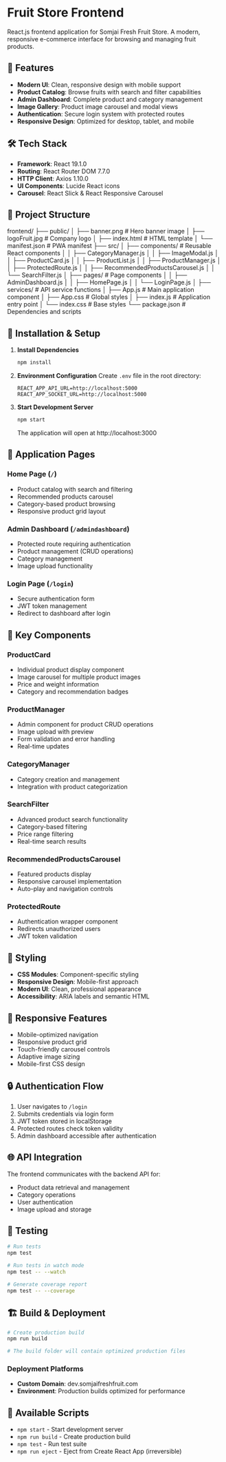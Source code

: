# Fruit Store Frontend

React.js frontend application for Somjai Fresh Fruit Store. A modern, responsive e-commerce interface for browsing and managing fruit products.

## 🚀 Features

- **Modern UI**: Clean, responsive design with mobile support
- **Product Catalog**: Browse fruits with search and filter capabilities
- **Admin Dashboard**: Complete product and category management
- **Image Gallery**: Product image carousel and modal views
- **Authentication**: Secure login system with protected routes
- **Responsive Design**: Optimized for desktop, tablet, and mobile

## 🛠️ Tech Stack

- **Framework**: React 19.1.0
- **Routing**: React Router DOM 7.7.0
- **HTTP Client**: Axios 1.10.0
- **UI Components**: Lucide React icons
- **Carousel**: React Slick & React Responsive Carousel

## 📁 Project Structure
frontend/
├── public/
│   ├── banner.png         # Hero banner image
│   ├── logoFruit.jpg      # Company logo
│   ├── index.html         # HTML template
│   └── manifest.json      # PWA manifest
├── src/
│   ├── components/        # Reusable React components
│   │   ├── CategoryManager.js
│   │   ├── ImageModal.js
│   │   ├── ProductCard.js
│   │   ├── ProductList.js
│   │   ├── ProductManager.js
│   │   ├── ProtectedRoute.js
│   │   ├── RecommendedProductsCarousel.js
│   │   └── SearchFilter.js
│   ├── pages/             # Page components
│   │   ├── AdminDashboard.js
│   │   ├── HomePage.js
│   │   └── LoginPage.js
│   ├── services/          # API service functions
│   ├── App.js             # Main application component
│   ├── App.css            # Global styles
│   ├── index.js           # Application entry point
│   └── index.css          # Base styles
└── package.json           # Dependencies and scripts



## 🔧 Installation & Setup

1. **Install Dependencies**
   ```bash
   npm install
   ```

2. **Environment Configuration**
   Create `.env` file in the root directory:
   ```env
   REACT_APP_API_URL=http://localhost:5000
   REACT_APP_SOCKET_URL=http://localhost:5000
   ```

3. **Start Development Server**
   ```bash
   npm start
   ```
   The application will open at http://localhost:3000

## 📱 Application Pages

### Home Page (`/`)
- Product catalog with search and filtering
- Recommended products carousel
- Category-based product browsing
- Responsive product grid layout

### Admin Dashboard (`/admindashboard`)
- Protected route requiring authentication
- Product management (CRUD operations)
- Category management
- Image upload functionality

### Login Page (`/login`)
- Secure authentication form
- JWT token management
- Redirect to dashboard after login

## 🧩 Key Components

### ProductCard
- Individual product display component
- Image carousel for multiple product images
- Price and weight information
- Category and recommendation badges

### ProductManager
- Admin component for product CRUD operations
- Image upload with preview
- Form validation and error handling
- Real-time updates

### CategoryManager
- Category creation and management
- Integration with product categorization

### SearchFilter
- Advanced product search functionality
- Category-based filtering
- Price range filtering
- Real-time search results

### RecommendedProductsCarousel
- Featured products display
- Responsive carousel implementation
- Auto-play and navigation controls

### ProtectedRoute
- Authentication wrapper component
- Redirects unauthorized users
- JWT token validation

## 🎨 Styling

- **CSS Modules**: Component-specific styling
- **Responsive Design**: Mobile-first approach
- **Modern UI**: Clean, professional appearance
- **Accessibility**: ARIA labels and semantic HTML

## 📱 Responsive Features

- Mobile-optimized navigation
- Responsive product grid
- Touch-friendly carousel controls
- Adaptive image sizing
- Mobile-first CSS design

## 🔒 Authentication Flow

1. User navigates to `/login`
2. Submits credentials via login form
3. JWT token stored in localStorage
4. Protected routes check token validity
5. Admin dashboard accessible after authentication

## 🌐 API Integration

The frontend communicates with the backend API for:
- Product data retrieval and management
- Category operations
- User authentication
- Image upload and storage

## 🧪 Testing

```bash
# Run tests
npm test

# Run tests in watch mode
npm test -- --watch

# Generate coverage report
npm test -- --coverage
```

## 🏗️ Build & Deployment

```bash
# Create production build
npm run build

# The build folder will contain optimized production files
```

### Deployment Platforms
- **Custom Domain**: dev.somjaifreshfruit.com
- **Environment**: Production builds optimized for performance

## 📝 Available Scripts

- `npm start` - Start development server
- `npm run build` - Create production build
- `npm test` - Run test suite
- `npm run eject` - Eject from Create React App (irreversible)